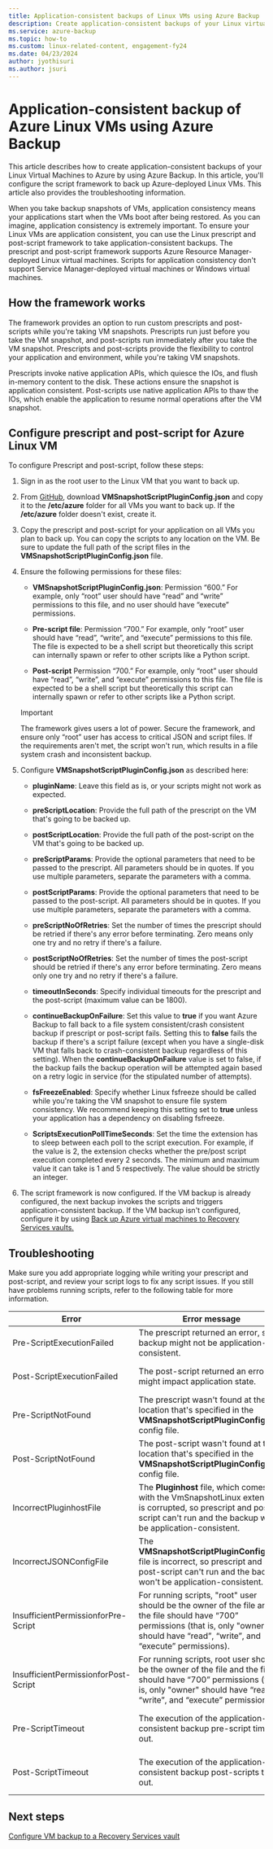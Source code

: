 ```yaml
---
title: Application-consistent backups of Linux VMs using Azure Backup
description: Create application-consistent backups of your Linux virtual machines to Azure. This article explains configuring the script framework to back up Azure-deployed Linux VMs. This article also includes troubleshooting information.
ms.service: azure-backup
ms.topic: how-to
ms.custom: linux-related-content, engagement-fy24
ms.date: 04/23/2024
author: jyothisuri
ms.author: jsuri
---
```


# Application-consistent backup of Azure Linux VMs using Azure Backup

This article describes how to create application-consistent backups of your Linux Virtual Machines to Azure by using Azure Backup. In this article, you'll configure the script framework to back up Azure-deployed Linux VMs. This article also provides the troubleshooting information.

When you take backup snapshots of VMs, application consistency means your applications start when the VMs boot after being restored. As you can imagine, application consistency is extremely important. To ensure your Linux VMs are application consistent, you can use the Linux prescript and post-script framework to take application-consistent backups. The prescript and post-script framework supports Azure Resource Manager-deployed Linux virtual machines. Scripts for application consistency don't support Service Manager-deployed virtual machines or Windows virtual machines.

## How the framework works

The framework provides an option to run custom prescripts and post-scripts while you're taking VM snapshots. Prescripts run just before you take the VM snapshot, and post-scripts run immediately after you take the VM snapshot. Prescripts and post-scripts provide the flexibility to control your application and environment, while you're taking VM snapshots.

Prescripts invoke native application APIs, which quiesce the IOs, and flush in-memory content to the disk. These actions ensure the snapshot is application consistent. Post-scripts use native application APIs to thaw the IOs, which enable the application to resume normal operations after the VM snapshot.

## Configure prescript and post-script for Azure Linux VM

To configure Prescript and post-script, follow these steps:

1. Sign in as the root user to the Linux VM that you want to back up.

2. From [GitHub](https://github.com/MicrosoftAzureBackup/VMSnapshotPluginConfig), download **VMSnapshotScriptPluginConfig.json** and copy it to the **/etc/azure** folder for all VMs you want to back up. If the **/etc/azure** folder doesn't exist, create it.

3. Copy the prescript and post-script for your application on all VMs you plan to back up. You can copy the scripts to any location on the VM. Be sure to update the full path of the script files in the **VMSnapshotScriptPluginConfig.json** file.

4. Ensure the following permissions for these files:

   - **VMSnapshotScriptPluginConfig.json**: Permission “600.” For example, only “root” user should have “read” and “write” permissions to this file, and no user should have “execute” permissions.

   - **Pre-script file**: Permission “700.”  For example, only “root” user should have “read”, “write”, and “execute” permissions to this file. The file is expected to be a shell script but theoretically this script can internally spawn or refer to other scripts like a Python script.

   - **Post-script** Permission “700.” For example, only “root” user should have “read”, “write”, and “execute” permissions to this file. The file is expected to be a shell script but theoretically this script can internally spawn or refer to other scripts like a Python script.

   > [!IMPORTANT]
   > The framework gives users a lot of power. Secure the framework, and ensure only “root” user has access to critical JSON and script files.
   > If the requirements aren't met, the script won't run, which results in a file system crash and inconsistent backup.
   >

5. Configure **VMSnapshotScriptPluginConfig.json** as described here:
    - **pluginName**: Leave this field as is, or your scripts might not work as expected.

    - **preScriptLocation**: Provide the full path of the prescript on the VM that's going to be backed up.

    - **postScriptLocation**: Provide the full path of the post-script on the VM that's going to be backed up.

    - **preScriptParams**: Provide the optional parameters that need to be passed to the prescript. All parameters should be in quotes. If you use multiple parameters, separate the parameters with a comma.

    - **postScriptParams**: Provide the optional parameters that need to be passed to the post-script. All parameters should be in quotes. If you use multiple parameters, separate the parameters with a comma.

    - **preScriptNoOfRetries**: Set the number of times the prescript should be retried if there's any error before terminating. Zero means only one try and no retry if there's a failure.

    - **postScriptNoOfRetries**:  Set the number of times the post-script should be retried if there's any error before terminating. Zero means only one try and no retry if there's a failure.

    - **timeoutInSeconds**: Specify individual timeouts for the prescript and the post-script (maximum value can be 1800).

    - **continueBackupOnFailure**: Set this value to **true** if you want Azure Backup to fall back to a file system consistent/crash consistent backup if prescript or post-script fails. Setting this to **false** fails the backup if there's a script failure (except when you have a single-disk VM that falls back to crash-consistent backup regardless of this setting). When the **continueBackupOnFailure** value is set to false, if the backup fails the backup operation will be attempted again based on a retry logic in service (for the stipulated number of attempts).

    - **fsFreezeEnabled**: Specify whether Linux fsfreeze should be called while you're taking the VM snapshot to ensure file system consistency. We recommend keeping this setting set to **true** unless your application has a dependency on disabling fsfreeze.

    - **ScriptsExecutionPollTimeSeconds**: Set the time the extension has to sleep between each poll to the script execution. For example, if the value is 2, the extension checks whether the pre/post script execution completed every 2 seconds. The minimum and maximum value it can take is 1 and 5 respectively. The value should be strictly an integer.

6. The script framework is now configured. If the VM backup is already configured, the next backup invokes the scripts and triggers application-consistent backup. If the VM backup isn't configured, configure it by using [Back up Azure virtual machines to Recovery Services vaults.](./backup-azure-vms-first-look-arm.md)

## Troubleshooting

Make sure you add appropriate logging while writing your prescript and post-script, and review your script logs to fix any script issues. If you still have problems running scripts, refer to the following table for more information.

| Error | Error message | Recommended action |
| ------------------------ | -------------- | ------------------ |
| Pre-ScriptExecutionFailed |The prescript returned an error, so backup might not be application-consistent.| Look at the failure logs for your script to fix the issue.|  
|Post-ScriptExecutionFailed |The post-script returned an error that might impact application state. |Look at the failure logs for your script to fix the issue and check the application state. |
| Pre-ScriptNotFound |The prescript wasn't found at the location that's specified in the **VMSnapshotScriptPluginConfig.json** config file. |Make sure that prescript is present at the path that's specified in the config file to ensure application-consistent backup.|
| Post-ScriptNotFound |The post-script wasn't found at the location that's specified in the **VMSnapshotScriptPluginConfig.json** config file. |Make sure that post-script is present at the path that's specified in the config file to ensure application-consistent backup.|
| IncorrectPluginhostFile |The **Pluginhost** file, which comes with the VmSnapshotLinux extension, is corrupted, so prescript and post-script can't run and the backup won't be application-consistent.| Uninstall the **VmSnapshotLinux** extension, and it will automatically be reinstalled with the next backup to fix the problem. |
| IncorrectJSONConfigFile | The **VMSnapshotScriptPluginConfig.json** file is incorrect, so prescript and post-script can't run and the backup won't be application-consistent. | Download the copy from [GitHub](https://github.com/MicrosoftAzureBackup/VMSnapshotPluginConfig) and configure it again. |
| InsufficientPermissionforPre-Script | For running scripts, "root" user should be the owner of the file and the file should have “700” permissions (that is, only "owner" should have “read”, “write”, and “execute” permissions). | Make sure “root” user is the “owner” of the script file and that only "owner" has “read”, “write” and “execute” permissions. |
| InsufficientPermissionforPost-Script | For running scripts, root user should be the owner of the file and the file should have “700” permissions (that is, only "owner" should have “read”, “write”, and “execute” permissions). | Make sure “root” user is the “owner” of the script file and that only "owner" has “read”, “write” and “execute” permissions. |
| Pre-ScriptTimeout | The execution of the application-consistent backup pre-script timed-out. | Check the script and increase the timeout in the **VMSnapshotScriptPluginConfig.json** file that's located at **/etc/azure**. |
| Post-ScriptTimeout | The execution of the application-consistent backup post-scripts timed out. | Check the script and increase the timeout in the **VMSnapshotScriptPluginConfig.json** file that's located at **/etc/azure**. |

## Next steps

[Configure VM backup to a Recovery Services vault](./backup-azure-vms-first-look-arm.md)
